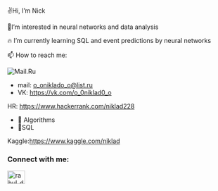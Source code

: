 ✌Hi, I’m Nick

🤟I’m interested in neural networks and data analysis

🔥 I’m currently learning SQL and event predictions by neural networks

📫 How to reach me:

![Mail.Ru](https://img.shields.io/badge/mail-005FF9?style=for-the-badge&logo=Mail.Ru&logoColor=white) 
* mail: o_oniklado_o@list.ru
* VK: https://vk.com/o_0niklad0_o

HR: https://www.hackerrank.com/niklad228

* 🧠 Algorithms
* 🥇SQL

Kaggle:https://www.kaggle.com/niklad
<h3 align="left">Connect with me:</h3>
<p align="left">
<a href="https://www.instagram.com/o__niklad__o/?hl=ru" target="blank"><img align="center" src="https://cdn.jsdelivr.net/npm/simple-icons@3.0.1/icons/instagram.svg" alt="rahul_dk_jain" height="30" width="40" /></a>
  
</p>
